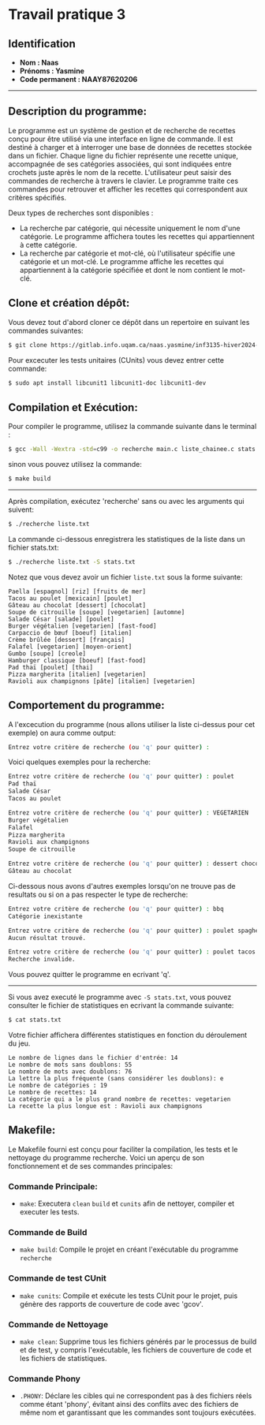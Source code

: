 # Travail pratique 3

## Identification

- **Nom : Naas**
- **Prénoms : Yasmine**
- **Code permanent : NAAY87620206**

---

## Description du programme:
Le programme est un système de gestion et de recherche de recettes conçu pour être
utilisé via une interface en ligne de commande. Il est destiné à charger et à 
interroger une base de données de recettes stockée dans un fichier. Chaque ligne
du fichier représente une recette unique, accompagnée de ses catégories associées, 
qui sont indiquées entre crochets juste après le nom de la recette.
L'utilisateur peut saisir des commandes de recherche à travers le clavier. 
Le programme traite ces commandes pour retrouver et afficher les recettes qui 
correspondent aux critères spécifiés.

Deux types de recherches sont disponibles :
- La recherche par catégorie, qui nécessite uniquement le nom d'une catégorie.
Le programme affichera toutes les recettes qui appartiennent à cette catégorie.
- La recherche par catégorie et mot-clé, où l'utilisateur spécifie une catégorie
et un mot-clé. Le programme affiche les recettes qui appartiennent à la catégorie
spécifiée et dont le nom contient le mot-clé.

## Clone et création dépôt:

Vous devez tout d'abord cloner ce dépôt dans un repertoire en suivant les 
commandes suivantes:

```bash
$ git clone https://gitlab.info.uqam.ca/naas.yasmine/inf3135-hiver2024-tp3.git
```

Pour excecuter les tests unitaires (CUnits) vous devez entrer cette commande:

```bash
$ sudo apt install libcunit1 libcunit1-doc libcunit1-dev
```
## Compilation et Exécution:

Pour compiler le programme, utilisez la commande suivante dans le terminal :

```bash
$ gcc -Wall -Wextra -std=c99 -o recherche main.c liste_chainee.c stats.c
```
sinon vous pouvez utilisez la commande:

```bash
$ make build
```
---

Après compilation, exécutez 'recherche' sans ou avec les arguments qui suivent:

```bash
$ ./recherche liste.txt
```
La commande ci-dessous enregistrera les statistiques de la liste dans un fichier stats.txt:
```bash
$ ./recherche liste.txt -S stats.txt
```

Notez que vous devez avoir un fichier `liste.txt` sous la forme suivante:

```
Paella [espagnol] [riz] [fruits de mer]
Tacos au poulet [mexicain] [poulet]
Gâteau au chocolat [dessert] [chocolat]
Soupe de citrouille [soupe] [vegetarien] [automne]
Salade César [salade] [poulet]
Burger végétalien [vegetarien] [fast-food]
Carpaccio de bœuf [boeuf] [italien]
Crème brûlée [dessert] [français]
Falafel [vegetarien] [moyen-orient]
Gumbo [soupe] [creole]
Hamburger classique [boeuf] [fast-food]
Pad thaï [poulet] [thai]
Pizza margherita [italien] [vegetarien]
Ravioli aux champignons [pâte] [italien] [vegetarien]
```

## Comportement du programme:

A l'excecution du programme (nous allons utiliser la liste ci-dessus pour cet
exemple) on aura comme output:

```bash
Entrez votre critère de recherche (ou 'q' pour quitter) :
```
Voici quelques exemples pour la recherche:

```bash
Entrez votre critère de recherche (ou 'q' pour quitter) : poulet
Pad thaï 
Salade César 
Tacos au poulet 

Entrez votre critère de recherche (ou 'q' pour quitter) : VEGETARIEN
Burger végétalien 
Falafel 
Pizza margherita 
Ravioli aux champignons 
Soupe de citrouille 

Entrez votre critère de recherche (ou 'q' pour quitter) : dessert choco
Gâteau au chocolat 

```
Ci-dessous nous avons d'autres exemples lorsqu'on ne trouve pas de resultats ou
si on a pas respecter le type de recherche:

```bash
Entrez votre critère de recherche (ou 'q' pour quitter) : bbq
Catégorie inexistante

Entrez votre critère de recherche (ou 'q' pour quitter) : poulet spaghetti
Aucun résultat trouvé.

Entrez votre critère de recherche (ou 'q' pour quitter) : poulet tacos dessert
Recherche invalide.

```
Vous pouvez quitter le programme en ecrivant 'q'.

---

Si vous avez executé le programme avec `-S stats.txt`, vous pouvez consulter
le fichier de statistiques en ecrivant la commande suivante:

```bash
$ cat stats.txt
```
Votre fichier affichera différentes statistiques en fonction du déroulement
du jeu.

```text
Le nombre de lignes dans le fichier d'entrée: 14
Le nombre de mots sans doublons: 55
Le nombre de mots avec doublons: 76
La lettre la plus fréquente (sans considérer les doublons): e
Le nombre de catégories : 19
Le nombre de recettes: 14
La catégorie qui a le plus grand nombre de recettes: vegetarien
La recette la plus longue est : Ravioli aux champignons 
```

## Makefile:
Le Makefile fourni est conçu pour faciliter la compilation, les tests et le nettoyage du
programme recherche. Voici un aperçu de son fonctionnement et de ses commandes
principales:

### Commande Principale:
- `make`: Executera `clean` `build` et `cunits` afin de nettoyer, compiler et executer les tests.

### Commande de Build
- `make build`: Compile le projet en créant l'exécutable du programme `recherche`

### Commande de test CUnit
- `make cunits`: Compile et exécute les tests CUnit pour le projet,
puis génère des rapports de couverture de code avec 'gcov'.

### Commande de Nettoyage
- `make clean`: Supprime tous les fichiers générés par le processus de build et
de test, y compris l'exécutable, les fichiers de couverture 
de code et les fichiers de statistiques.

### Commande Phony
- `.PHONY`: Déclare les cibles qui ne correspondent pas à des fichiers réels comme étant 'phony',
évitant ainsi des conflits avec des fichiers de même nom et garantissant que les 
commandes sont toujours exécutées.

